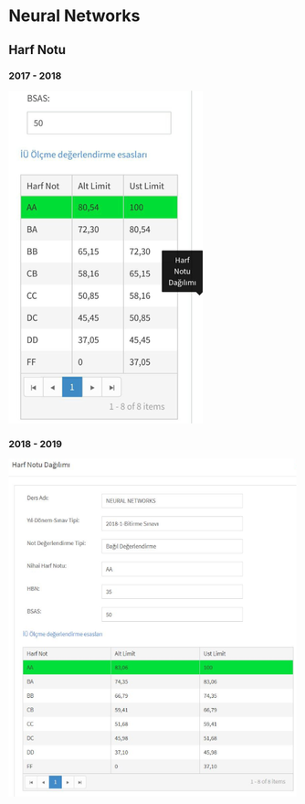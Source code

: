 # Neural Networks

## Harf Notu

### 2017 - 2018

![can_nn1](../../res/can_nn1.png)

### 2018 - 2019

![](../../res/can_nn2.png)
